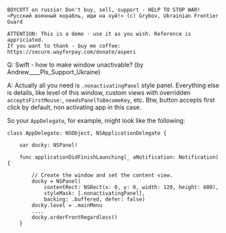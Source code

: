 ```
BOYCOTT on russia! Don't buy, sell, support - HELP TO STOP WAR!
«Русский военный корабль, иди на хуй!» (c) Grybov, Ukrainian Frontier Guard

ATTENTION: This is a demo - use it as you wish. Reference is appriciated.
If you want to thank - buy me coffee: https://secure.wayforpay.com/donate/asperi
```

Q: Swift - how to make window unactivable? (by Andrew____Pls_Support_Ukraine)

A: Actually all you need is `.nonactivatingPanel` style panel. Everything else is details, like level of this window, custom views with overridden `acceptsFirstMouse:`, `needsPanelToBecomeKey`, etc. Btw, button accepts first click by default, non activating app in this case.

So your `AppDelegate`, for example, might look like the following:

    class AppDelegate: NSObject, NSApplicationDelegate {
    
        var docky: NSPanel!
    
        func applicationDidFinishLaunching(_ aNotification: Notification) {
    
            // Create the window and set the content view. 
            docky = NSPanel(
                contentRect: NSRect(x: 0, y: 0, width: 120, height: 600),
                styleMask: [.nonactivatingPanel],
                backing: .buffered, defer: false)
            docky.level = .mainMenu
            ....
            docky.orderFrontRegardless()
        }

